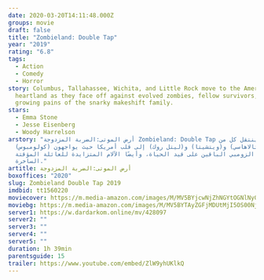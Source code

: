 ```yaml
---
date: 2020-03-20T14:11:48.000Z
groups: movie
draft: false
title: "Zombieland: Double Tap"
year: "2019"
rating: "6.8"
tags:
  - Action
  - Comedy
  - Horror
story: Columbus, Tallahassee, Wichita, and Little Rock move to the American
  heartland as they face off against evolved zombies, fellow survivors, and the
  growing pains of the snarky makeshift family.
stars:
  - Emma Stone
  - Jesse Eisenberg
  - Woody Harrelson
arstory: "أرض الموتى:الضربة المزدوجة Zombieland: Double Tap ينتقل كل من
  (كولومبوس) و(تالاهاسي) و(ويتشيتا) و(ليتل روك) إلى قلب أمريكا حيث يواجهون
  الزومبي الباقين على قيد الحياة، وأيضًا الآلام المتزايدة للعائلة المؤقتة
  الساخرة."
artitle: أرض الموتى:الضربة المزدوجة
boxoffices: "2020"
slug: Zombieland Double Tap 2019
imdbid: tt1560220
moviecover: https://m.media-amazon.com/images/M/MV5BYjcwNjZhNGYtOGNlNy00NGI3LTlmODMtMGZlMjA3YjA0Njg0XkEyXkFqcGdeQXVyMDM2NDM2MQ@@._V1_SY1000_SX675_AL_.jpg
moviebg: https://m.media-amazon.com/images/M/MV5BYTAyZGFjMDUtMjI5OS00NjEyLWE0NGQtODE2NTUyNWY4Y2FmXkEyXkFqcGdeQXVyNzI1NzMxNzM@._V1_SY1000_SX1500_AL_.jpg
server1: https://w.dardarkom.online/mv/428097
server2: ""
server3: ""
server4: ""
server5: ""
duration: 1h 39min
parentsguide: 15
trailer: https://www.youtube.com/embed/ZlW9yhUKlkQ
---
```

